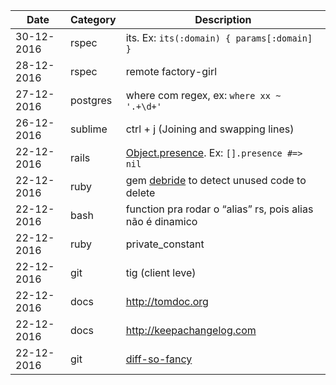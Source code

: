 | Date | Category | Description |
|------|----------|-------------|
| 30-12-2016 | rspec | its. Ex: `its(:domain) { params[:domain] }` |
| 28-12-2016 | rspec | remote factory-girl |
| 27-12-2016 | postgres | where com regex, ex: `where xx ~ '.+\d+'` |
| 26-12-2016 | sublime | ctrl + j (Joining and swapping lines) |
| 22-12-2016 | rails | [Object.presence](http://api.rubyonrails.org/classes/Object.html#method-i-presence). Ex: `[].presence #=> nil` |
| 22-12-2016 | ruby | gem [debride](https://github.com/seattlerb/debride) to detect unused code to delete
| 22-12-2016 | bash | function pra rodar o “alias” rs, pois alias não é dinamico |
| 22-12-2016 | ruby | private_constant |
| 22-12-2016 | git | tig (client leve) |
| 22-12-2016 | docs | http://tomdoc.org |
| 22-12-2016 | docs | http://keepachangelog.com |
| 22-12-2016 | git | [diff-so-fancy](https://github.com/so-fancy/diff-so-fancy) |
